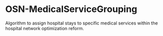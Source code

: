# OSN-MedicalServiceGrouping
Algorithm to assign hospital stays to specific medical services within the hospital network optimization reform.
